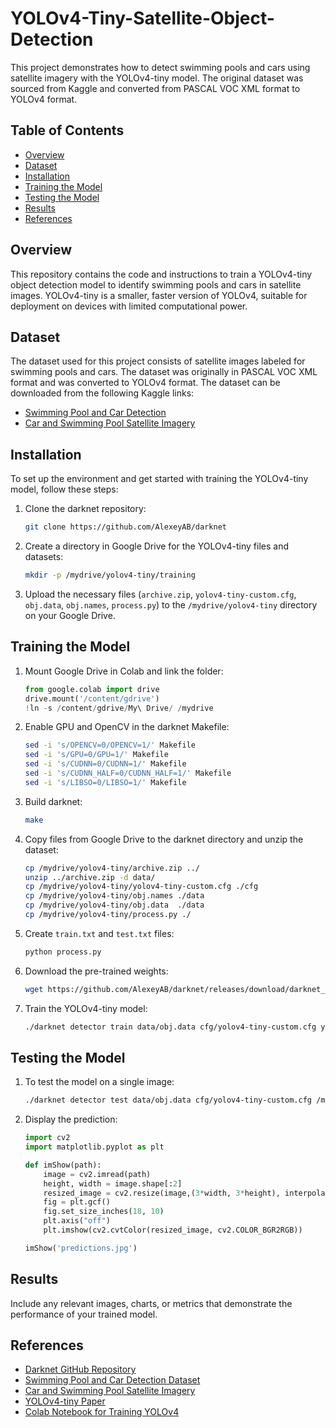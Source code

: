 # YOLOv4-Tiny-Satellite-Object-Detection

This project demonstrates how to detect swimming pools and cars using satellite imagery with the YOLOv4-tiny model. The original dataset was sourced from Kaggle and converted from PASCAL VOC XML format to YOLOv4 format.

## Table of Contents
- [Overview](#overview)
- [Dataset](#dataset)
- [Installation](#installation)
- [Training the Model](#training-the-model)
- [Testing the Model](#testing-the-model)
- [Results](#results)
- [References](#references)

## Overview
This repository contains the code and instructions to train a YOLOv4-tiny object detection model to identify swimming pools and cars in satellite images. YOLOv4-tiny is a smaller, faster version of YOLOv4, suitable for deployment on devices with limited computational power.

## Dataset
The dataset used for this project consists of satellite images labeled for swimming pools and cars. The dataset was originally in PASCAL VOC XML format and was converted to YOLOv4 format. The dataset can be downloaded from the following Kaggle links:
- [Swimming Pool and Car Detection](https://www.kaggle.com/datasets/kbhartiya83/swimming-pool-and-car-detection)
- [Car and Swimming Pool Satellite Imagery](https://www.kaggle.com/datasets/tekbahadurkshetri/car-and-swimming-pool-satellite-imagery)

## Installation
To set up the environment and get started with training the YOLOv4-tiny model, follow these steps:

1. Clone the darknet repository:
    ```bash
    git clone https://github.com/AlexeyAB/darknet
    ```

2. Create a directory in Google Drive for the YOLOv4-tiny files and datasets:
    ```bash
    mkdir -p /mydrive/yolov4-tiny/training
    ```

3. Upload the necessary files (`archive.zip`, `yolov4-tiny-custom.cfg`, `obj.data`, `obj.names`, `process.py`) to the `/mydrive/yolov4-tiny` directory on your Google Drive.

## Training the Model
1. Mount Google Drive in Colab and link the folder:
    ```python
    from google.colab import drive
    drive.mount('/content/gdrive')
    !ln -s /content/gdrive/My\ Drive/ /mydrive
    ```

2. Enable GPU and OpenCV in the darknet Makefile:
    ```bash
    sed -i 's/OPENCV=0/OPENCV=1/' Makefile
    sed -i 's/GPU=0/GPU=1/' Makefile
    sed -i 's/CUDNN=0/CUDNN=1/' Makefile
    sed -i 's/CUDNN_HALF=0/CUDNN_HALF=1/' Makefile
    sed -i 's/LIBSO=0/LIBSO=1/' Makefile
    ```

3. Build darknet:
    ```bash
    make
    ```

4. Copy files from Google Drive to the darknet directory and unzip the dataset:
    ```bash
    cp /mydrive/yolov4-tiny/archive.zip ../
    unzip ../archive.zip -d data/
    cp /mydrive/yolov4-tiny/yolov4-tiny-custom.cfg ./cfg
    cp /mydrive/yolov4-tiny/obj.names ./data
    cp /mydrive/yolov4-tiny/obj.data  ./data
    cp /mydrive/yolov4-tiny/process.py ./
    ```

5. Create `train.txt` and `test.txt` files:
    ```bash
    python process.py
    ```

6. Download the pre-trained weights:
    ```bash
    wget https://github.com/AlexeyAB/darknet/releases/download/darknet_yolo_v4_pre/yolov4-tiny.conv.29
    ```

7. Train the YOLOv4-tiny model:
    ```bash
    ./darknet detector train data/obj.data cfg/yolov4-tiny-custom.cfg yolov4-tiny.conv.29 -dont_show -map
    ```

## Testing the Model
1. To test the model on a single image:
    ```bash
    ./darknet detector test data/obj.data cfg/yolov4-tiny-custom.cfg /mydrive/yolov4-tiny/training/yolov4-tiny-custom_best.weights /path/to/image.jpg -thresh 0.5
    ```

2. Display the prediction:
    ```python
    import cv2
    import matplotlib.pyplot as plt

    def imShow(path):
        image = cv2.imread(path)
        height, width = image.shape[:2]
        resized_image = cv2.resize(image,(3*width, 3*height), interpolation = cv2.INTER_CUBIC)
        fig = plt.gcf()
        fig.set_size_inches(18, 10)
        plt.axis("off")
        plt.imshow(cv2.cvtColor(resized_image, cv2.COLOR_BGR2RGB))

    imShow('predictions.jpg')
    ```

## Results
Include any relevant images, charts, or metrics that demonstrate the performance of your trained model.

## References
- [Darknet GitHub Repository](https://github.com/AlexeyAB/darknet)
- [Swimming Pool and Car Detection Dataset](https://www.kaggle.com/datasets/kbhartiya83/swimming-pool-and-car-detection)
- [Car and Swimming Pool Satellite Imagery](https://www.kaggle.com/datasets/tekbahadurkshetri/car-and-swimming-pool-satellite-imagery)
- [YOLOv4-tiny Paper](https://arxiv.org/abs/2004.10934)
- [Colab Notebook for Training YOLOv4](https://colab.research.google.com/drive/1Sb2iQa5c-yExIkYYFR9E2kDO9xztVTyd?usp=sharing)

